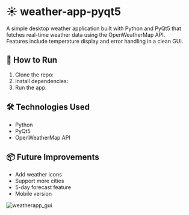 # ☀️ weather-app-pyqt5

A simple desktop weather application built with Python and PyQt5 that fetches real-time weather data using the OpenWeatherMap API.  
Features include temperature display and error handling in a clean GUI.

## 🚀 How to Run
1. Clone the repo:
2. Install dependencies:
3. Run the app:

## 🛠️ Technologies Used
- Python
- PyQt5
- OpenWeatherMap API

## 📦 Future Improvements
- Add weather icons
- Support more cities
- 5-day forecast feature
- Mobile version

 
![weatherapp_gui](https://github.com/user-attachments/assets/117be787-020d-42fc-981e-a82389f4b16f)
